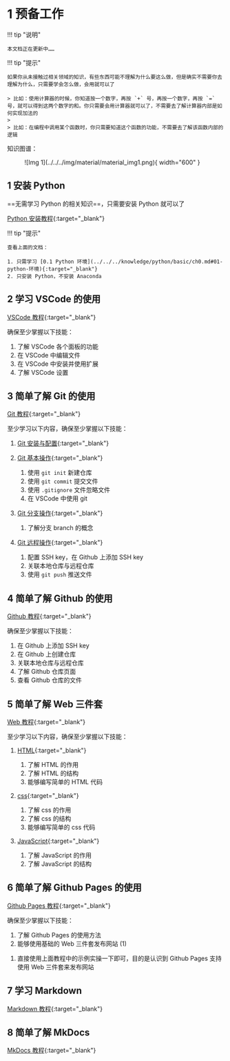 # 1 预备工作

!!! tip "说明"

    本文档正在更新中……

!!! tip "提示"

    如果你从未接触过相关领域的知识，有些东西可能不理解为什么要这么做，但是确实不需要你去理解为什么，只需要学会怎么做，会用就可以了

    > 比如：使用计算器的时候，你知道按一个数字，再按 `+` 号，再按一个数字，再按 `=` 号，就可以得到这两个数字的和。你只需要会用计算器就可以了，不需要去了解计算器内部是如何实现加法的
    >
    > 比如：在编程中调用某个函数时，你只需要知道这个函数的功能，不需要去了解该函数内部的逻辑

知识图谱：

<figure markdown="span">
  ![Img 1](../../../img/material/material_img1.png){ width="600" }
</figure>

## 1 安装 Python

==无需学习 Python 的相关知识==，只需要安装 Python 就可以了

[Python 安装教程](../../../knowledge/python/basic/ch0.md){:target="_blank"}

!!! tip "提示"

    查看上面的文档：

    1. 只需学习 [0.1 Python 环境](../../../knowledge/python/basic/ch0.md#01-python-环境){:target="_blank"}
    2. 只安装 Python，不安装 Anaconda

## 2 学习 VSCode 的使用

[VSCode 教程](../../../application/vscode/index.md){:target="_blank"}

确保至少掌握以下技能：

1. 了解 VSCode 各个面板的功能
2. 在 VSCode 中编辑文件
3. 在 VSCode 中安装并使用扩展
4. 了解 VSCode 设置

## 3 简单了解 Git 的使用

[Git 教程](../../git/index.md){:target="_blank"}

至少学习以下内容，确保至少掌握以下技能：

1. [Git 安装与配置](../../git/ch1.md){:target="_blank"}
2. [Git 基本操作](../../git/ch2.md){:target="_blank"}

    1. 使用 `git init` 新建仓库
    2. 使用 `git commit` 提交文件
    3. 使用 `.gitignore` 文件忽略文件
    4. 在 VSCode 中使用 git

3. [Git 分支操作](../../git/ch3.md){:target="_blank"}

    1. 了解分支 branch 的概念

4. [Git 远程操作](../../git/ch4.md){:target="_blank"}

    1. 配置 SSH key，在 Github 上添加 SSH key
    2. 关联本地仓库与远程仓库
    3. 使用 `git push` 推送文件

## 4 简单了解 Github 的使用

[Github 教程](../../github/index.md){:target="_blank"}

确保至少掌握以下技能：

1. 在 Github 上添加 SSH key
2. 在 Github 上创建仓库
3. 关联本地仓库与远程仓库
4. 了解 Github 仓库页面
5. 查看 Github 仓库的文件

## 5 简单了解 Web 三件套

[Web 教程](../../../knowledge/web/index.md){:target="_blank"}

至少学习以下内容，确保至少掌握以下技能：

1. [HTML](../../../knowledge/web/html.md){:target="_blank"}

    1. 了解 HTML 的作用
    2. 了解 HTML 的结构
    3. 能够编写简单的 HTML 代码

2. [css](../../../knowledge/web/css.md){:target="_blank"}

    1. 了解 css 的作用
    2. 了解 css 的结构
    3. 能够编写简单的 css 代码

3. [JavaScript](../../../knowledge/web/javascript.md){:target="_blank"}

    1. 了解 JavaScript 的作用
    2. 了解 JavaScript 的结构

## 6 简单了解 Github Pages 的使用

[Github Pages 教程](../../github/github_pages/index.md){:target="_blank"}

确保至少掌握以下技能：

<div class="annotate" markdown>

1. 了解 Github Pages 的使用方法
2. 能够使用基础的 Web 三件套发布网站 (1)

</div>

1. 直接使用上面教程中的示例实操一下即可，目的是认识到 Github Pages 支持使用 Web 三件套来发布网站

## 7 学习 Markdown

[Markdown 教程](../../../knowledge/markdown/index.md){:target="_blank"}

## 8 简单了解 MkDocs

[MkDocs 教程](../../mkdocs/index.md){:target="_blank"}